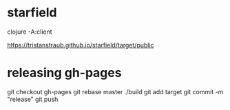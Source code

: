 # starfield

clojure -A:client

https://tristanstraub.github.io/starfield/target/public

# releasing gh-pages

git checkout gh-pages
git rebase master
./build
git add target
git commit -m "release"
git push
